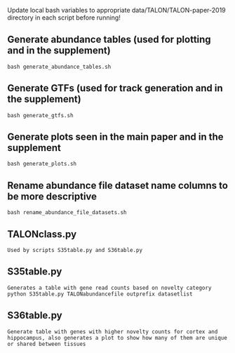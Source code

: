 Update local bash variables to appropriate data/TALON/TALON-paper-2019 directory in each script before running!

## Generate abundance tables (used for plotting and in the supplement)
```
bash generate_abundance_tables.sh
```

## Generate GTFs (used for track generation and in the supplement)
```
bash generate_gtfs.sh
```

## Generate plots seen in the main paper and in the supplement
```
bash generate_plots.sh
```

## Rename abundance file dataset name columns to be more descriptive
```
bash rename_abundance_file_datasets.sh
```

## TALONclass.py
```
Used by scripts S35table.py and S36table.py
```

## S35table.py
```
Generates a table with gene read counts based on novelty category
python S35table.py TALONabundancefile outprefix datasetlist
```

## S36table.py
```
Generate table with genes with higher novelty counts for cortex and hippocampus, also generates a plot to show how many of them are unique or shared between tissues
```
